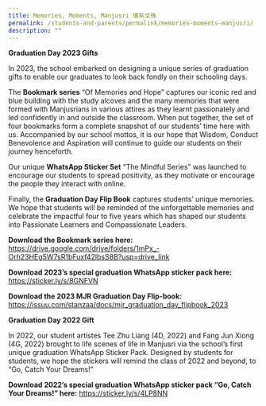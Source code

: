 ```yaml
---
title: Memories, Moments, Manjusri 情系文殊
permalink: /students-and-parents/permalink/memories-moments-manjusri/
description: ""
---
```

**Graduation Day 2023 Gifts**

In 2023, the school embarked on designing a unique series of graduation gifts to enable our graduates to look back fondly on their schooling days. <br>

The **Bookmark series** “Of Memories and Hope” captures our iconic red and blue building with the study alcoves and the many memories that were formed with Manjusrians in various attires as they learnt passionately and led confidently in and outside the classroom. When put together, the set of four bookmarks form a complete snapshot of our students’ time here with us. Accompanied by our school mottos, it is our hope that Wisdom, Conduct Benevolence and Aspiration will continue to guide our students on their journey henceforth. <br>

Our unique **WhatsApp Sticker Set** “The Mindful Series” was launched to encourage our students to spread positivity, as they motivate or encourage the people they interact with online.<br>

Finally, the **Graduation Day Flip Book** captures students’ unique memories. We hope that students will be reminded of the unforgettable memories and celebrate the impactful four to five years which has shaped our students into Passionate Learners and Compassionate Leaders. <br>

**Download the Bookmark series here:**
https://drive.google.com/drive/folders/1mPx_-Orh23HEg5W7sR1bFuxf42lbsS8B?usp=drive_link <br>

**Download 2023’s special graduation WhatsApp sticker pack here:** <br>
https://sticker.ly/s/8GNFVN

**Download the 2023 MJR Graduation Day Flip-book:** <br>
https://issuu.com/stanzaa/docs/mjr_graduation_day_flipbook_2023

**Graduation Day 2022 Gift**

In 2022, our student artistes Tee Zhu Liang (4D, 2022) and Fang Jun Xiong (4G, 2022) brought to life scenes of life in Manjusri via the school’s first unique graduation WhatsApp Sticker Pack. Designed by students for students, we hope the stickers will remind the class of 2022 and beyond, to “Go, Catch Your Dreams!” <br>

**Download 2022’s special graduation WhatsApp sticker pack “Go, Catch Your Dreams!” here:**
https://sticker.ly/s/4LP8NN


